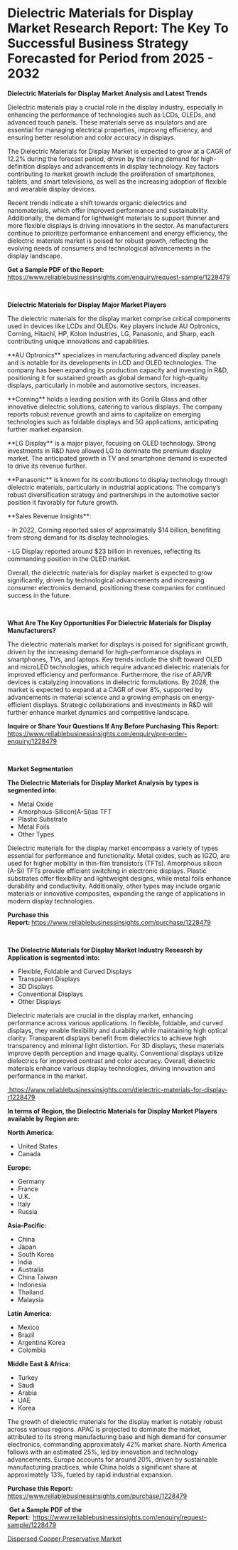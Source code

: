 <p><h1>Dielectric Materials for Display Market Research Report: The Key To Successful Business Strategy Forecasted for Period from 2025 - 2032</h1></p><p><strong>Dielectric Materials for Display Market Analysis and Latest Trends</strong></p>
<p><p>Dielectric materials play a crucial role in the display industry, especially in enhancing the performance of technologies such as LCDs, OLEDs, and advanced touch panels. These materials serve as insulators and are essential for managing electrical properties, improving efficiency, and ensuring better resolution and color accuracy in displays. </p><p>The Dielectric Materials for Display Market is expected to grow at a CAGR of 12.2% during the forecast period, driven by the rising demand for high-definition displays and advancements in display technology. Key factors contributing to market growth include the proliferation of smartphones, tablets, and smart televisions, as well as the increasing adoption of flexible and wearable display devices. </p><p>Recent trends indicate a shift towards organic dielectrics and nanomaterials, which offer improved performance and sustainability. Additionally, the demand for lightweight materials to support thinner and more flexible displays is driving innovations in the sector. As manufacturers continue to prioritize performance enhancement and energy efficiency, the dielectric materials market is poised for robust growth, reflecting the evolving needs of consumers and technological advancements in the display landscape.</p></p>
<p><strong>Get a Sample PDF of the Report:&nbsp;</strong> <a href="https://www.reliablebusinessinsights.com/enquiry/request-sample/1228479?utm_campaign=3134&utm_medium=2&utm_source=Github&utm_content=ia&utm_term=03042025&utm_id=dielectric-materials-for-display">https://www.reliablebusinessinsights.com/enquiry/request-sample/1228479</a></p>
<p>&nbsp;</p>
<p><strong>Dielectric Materials for Display Major Market Players</strong></p>
<p><p>The dielectric materials for the display market comprise critical components used in devices like LCDs and OLEDs. Key players include AU Optronics, Corning, Hitachi, HP, Kolon Industries, LG, Panasonic, and Sharp, each contributing unique innovations and capabilities.</p><p>**AU Optronics** specializes in manufacturing advanced display panels and is notable for its developments in LCD and OLED technologies. The company has been expanding its production capacity and investing in R&D, positioning it for sustained growth as global demand for high-quality displays, particularly in mobile and automotive sectors, increases.</p><p>**Corning** holds a leading position with its Gorilla Glass and other innovative dielectric solutions, catering to various displays. The company reports robust revenue growth and aims to capitalize on emerging technologies such as foldable displays and 5G applications, anticipating further market expansion.</p><p>**LG Display** is a major player, focusing on OLED technology. Strong investments in R&D have allowed LG to dominate the premium display market. The anticipated growth in TV and smartphone demand is expected to drive its revenue further.</p><p>**Panasonic** is known for its contributions to display technology through dielectric materials, particularly in industrial applications. The company’s robust diversification strategy and partnerships in the automotive sector position it favorably for future growth.</p><p>**Sales Revenue Insights**: </p><p>- In 2022, Corning reported sales of approximately $14 billion, benefiting from strong demand for its display technologies.</p><p>- LG Display reported around $23 billion in revenues, reflecting its commanding position in the OLED market.</p><p>Overall, the dielectric materials for display market is expected to grow significantly, driven by technological advancements and increasing consumer electronics demand, positioning these companies for continued success in the future.</p></p>
<p>&nbsp;</p>
<p><strong>What Are The Key Opportunities For Dielectric Materials for Display Manufacturers?</strong></p>
<p><p>The dielectric materials market for displays is poised for significant growth, driven by the increasing demand for high-performance displays in smartphones, TVs, and laptops. Key trends include the shift toward OLED and microLED technologies, which require advanced dielectric materials for improved efficiency and performance. Furthermore, the rise of AR/VR devices is catalyzing innovations in dielectric formulations. By 2028, the market is expected to expand at a CAGR of over 8%, supported by advancements in material science and a growing emphasis on energy-efficient displays. Strategic collaborations and investments in R&D will further enhance market dynamics and competitive landscape.</p></p>
<p><strong>Inquire or Share Your Questions If Any Before Purchasing This Report:</strong> <a href="https://www.reliablebusinessinsights.com/enquiry/pre-order-enquiry/1228479?utm_campaign=3134&utm_medium=2&utm_source=Github&utm_content=ia&utm_term=03042025&utm_id=dielectric-materials-for-display">https://www.reliablebusinessinsights.com/enquiry/pre-order-enquiry/1228479</a></p>
<p>&nbsp;</p>
<p><strong>Market Segmentation</strong></p>
<p><strong>The Dielectric Materials for Display Market Analysis by types is segmented into:</strong></p>
<p><ul><li>Metal Oxide</li><li>Amorphous-Silicon(A-Si)as TFT</li><li>Plastic Substrate</li><li>Metal Foils</li><li>Other Types</li></ul></p>
<p><p>Dielectric materials for the display market encompass a variety of types essential for performance and functionality. Metal oxides, such as IGZO, are used for higher mobility in thin-film transistors (TFTs). Amorphous silicon (A-Si) TFTs provide efficient switching in electronic displays. Plastic substrates offer flexibility and lightweight designs, while metal foils enhance durability and conductivity. Additionally, other types may include organic materials or innovative composites, expanding the range of applications in modern display technologies.</p></p>
<p><strong>Purchase this Report:&nbsp;</strong><a href="https://www.reliablebusinessinsights.com/purchase/1228479?utm_campaign=3134&utm_medium=2&utm_source=Github&utm_content=ia&utm_term=03042025&utm_id=dielectric-materials-for-display">https://www.reliablebusinessinsights.com/purchase/1228479</a></p>
<p>&nbsp;</p>
<p><strong>The Dielectric Materials for Display Market Industry Research by Application is segmented into:</strong></p>
<p><ul><li>Flexible, Foldable and Curved Displays</li><li>Transparent Displays</li><li>3D Displays</li><li>Conventional Displays</li><li>Other Displays</li></ul></p>
<p><p>Dielectric materials are crucial in the display market, enhancing performance across various applications. In flexible, foldable, and curved displays, they enable flexibility and durability while maintaining high optical clarity. Transparent displays benefit from dielectrics to achieve high transparency and minimal light distortion. For 3D displays, these materials improve depth perception and image quality. Conventional displays utilize dielectrics for improved contrast and color accuracy. Overall, dielectric materials enhance various display technologies, driving innovation and performance in the market.</p></p>
<p><a href="https://www.reliablebusinessinsights.com/dielectric-materials-for-display-r1228479?utm_campaign=3134&utm_medium=2&utm_source=Github&utm_content=ia&utm_term=03042025&utm_id=dielectric-materials-for-display">&nbsp;https://www.reliablebusinessinsights.com/dielectric-materials-for-display-r1228479</a></p>
<p><strong>In terms of Region, the Dielectric Materials for Display Market Players available by Region are:</strong></p>
<p>
    <p> <strong> North America: </strong>
        <ul>
            <li>United States</li>
            <li>Canada</li>
        </ul>
        </p> 
    <p> <strong> Europe: </strong>
        <ul>
            <li>Germany</li>
            <li>France</li>
            <li>U.K.</li>
            <li>Italy</li>
            <li>Russia</li>
        </ul>
        </p> 
    <p> <strong> Asia-Pacific: </strong>
        <ul>
            <li>China</li>
            <li>Japan</li>
            <li>South Korea</li>
            <li>India</li>
            <li>Australia</li>
            <li>China Taiwan</li>
            <li>Indonesia</li>
            <li>Thailand</li>
            <li>Malaysia</li>
        </ul>
        </p> 
    <p> <strong> Latin America: </strong>
        <ul>
            <li>Mexico</li>
            <li>Brazil</li>
            <li>Argentina Korea</li>
            <li>Colombia</li>
        </ul>
        </p> 
    <p> <strong> Middle East & Africa: </strong>
        <ul>
            <li>Turkey</li>
            <li>Saudi</li>
            <li>Arabia</li>
            <li>UAE</li>
            <li>Korea</li>
        </ul>
    </p>
    </p>
<p><p>The growth of dielectric materials for the display market is notably robust across various regions. APAC is projected to dominate the market, attributed to its strong manufacturing base and high demand for consumer electronics, commanding approximately 42% market share. North America follows with an estimated 25%, led by innovation and technology advancements. Europe accounts for around 20%, driven by sustainable manufacturing practices, while China holds a significant share at approximately 13%, fueled by rapid industrial expansion.</p></p>
<p><strong>Purchase this Report: </strong><a href="https://www.reliablebusinessinsights.com/purchase/1228479?utm_campaign=3134&utm_medium=2&utm_source=Github&utm_content=ia&utm_term=03042025&utm_id=dielectric-materials-for-display">https://www.reliablebusinessinsights.com/purchase/1228479</a></p>
<p>&nbsp;<strong>Get a Sample PDF of the Report:&nbsp;&nbsp;</strong><a href="https://www.reliablebusinessinsights.com/enquiry/request-sample/1228479?utm_campaign=3134&utm_medium=2&utm_source=Github&utm_content=ia&utm_term=03042025&utm_id=dielectric-materials-for-display">https://www.reliablebusinessinsights.com/enquiry/request-sample/1228479</a></p>
<p><strong></strong></p>
<p><p><a href="https://github.com/akermigarib/Market-Research-Report-List-1/blob/main/dispersed-copper-preservative-market.md?utm_campaign=3134&utm_medium=2&utm_source=Github&utm_content=ia&utm_term=03042025&utm_id=dielectric-materials-for-display">Dispersed Copper Preservative Market</a></p></p>